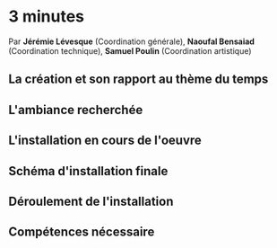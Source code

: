 # 3 minutes

Par **Jérémie Lévesque** (Coordination générale), **Naoufal Bensaiad** (Coordination technique), **Samuel Poulin** (Coordination artistique)

## La création et son rapport au thème du temps



## L'ambiance recherchée



## L'installation en cours de l'oeuvre



## Schéma d'installation finale



## Déroulement de l'installation



## Compétences nécessaire

